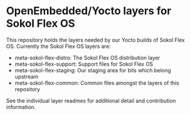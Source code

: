 # OpenEmbedded/Yocto layers for Sokol Flex OS

This repository holds the layers needed by our Yocto builds of Sokol Flex OS.
Currently the Sokol Flex OS layers are:

- meta-sokol-flex-distro: The Sokol Flex OS distribution layer
- meta-sokol-flex-support: Support files for Sokol Flex OS
- meta-sokol-flex-staging: Our staging area for bits which belong upstream
- meta-sokol-flex-common: Common files amongst the layers of this repository

See the individual layer readmes for additional detail and contribution
information.
